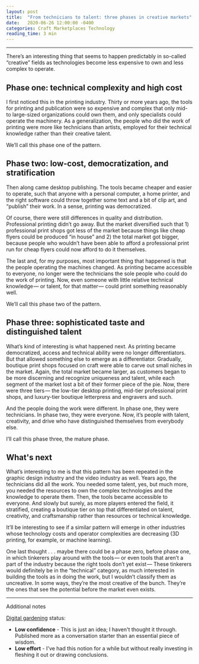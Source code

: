 ```yaml
---
layout: post
title:  "From technicians to talent: three phases in creative markets"
date:   2020-06-26 12:00:00 -0400
categories: Craft Marketplaces Technology
reading_time: 3 min
---
```


---

<p class="dropCap">There’s an interesting thing that seems to happen predictably in so-called “creative” fields as technologies become less expensive to own and less complex to operate.</p>

## Phase one: technical complexity and high cost

I first noticed this in the printing industry. Thirty or more years ago, the tools for printing and publication were so expensive and complex that only mid- to large-sized organizations could own them, and only specialists could operate the machinery. As a generalization, the people who did the work of printing were more like technicians than artists, employed for their technical knowledge rather than their creative talent.

We’ll call this phase one of the pattern.

## Phase two: low-cost, democratization, and stratification

Then along came desktop publishing. The tools became cheaper and easier to operate, such that anyone with a personal computer, a home printer, and the right software could throw together some text and a bit of clip art, and “publish” their work. In a sense, printing was democratized.

Of course, there were still differences in quality and distribution. Professional printing didn’t go away. But the market diversified such that 1) professional print shops got less of the market because things like cheap flyers could be produced “in house” and 2) the total market got bigger, because people who wouldn’t have been able to afford a professional print run for cheap flyers could now afford to do it themselves.

The last and, for my purposes, most important thing that happened is that the people operating the machines changed. As printing became accessible to everyone, no longer were the technicians the sole people who could do the work of printing. Now, even someone with little relative technical knowledge — or talent, for that matter — could print something reasonably well.

We’ll call this phase two of the pattern.

## Phase three: sophisticated taste and distinguished talent

What’s kind of interesting is what happened next. As printing became democratized, access and technical ability were no longer differentiators. But that allowed something else to emerge as a differentiator. Gradually, boutique print shops focused on craft were able to carve out small niches in the market. Again, the total market became larger, as customers began to be more discerning and recognize uniqueness and talent, while each segment of the market lost a bit of their former piece of the pie. Now, there were three tiers — the low-tier desktop printing, mid-tier professional print shops, and luxury-tier boutique letterpress and engravers and such.

And the people doing the work were different. In phase one, they were technicians. In phase two, they were everyone. Now, it’s people with talent, creativity, and drive who have distinguished themselves from everybody else.

I’ll call this phase three, the mature phase.

## What's next

What’s interesting to me is that this pattern has been repeated in the graphic design industry and the video industry as well. Years ago, the technicians did all the work. You needed some talent, yes, but much more, you needed the resources to own the complex technologies and the knowledge to operate them. Then, the tools became accessible to everyone. And slowly but surely, as more players entered the field, it stratified, creating a boutique tier on top that differentiated on talent, creativity, and craftsmanship rather than resources or technical knowledge.

It’ll be interesting to see if a similar pattern will emerge in other industries whose technology costs and operator complexities are decreasing (3D printing, for example, or machine learning).

One last thought . . . maybe there could be a phase zero, before phase one, in which tinkerers play around with the tools — or even tools that aren’t a part of the industry because the right tools don’t yet exist — These tinkerers would definitely be in the “technical” category, as much interested in building the tools as in doing the work, but I wouldn’t classify them as uncreative. In some ways, they’re the most creative of the bunch. They’re the ones that see the potential before the market even exists.

---

Additional notes

[Digital gardening](https://maggieappleton.com/garden-history) status:

- <strong>Low confidence</strong> - This is just an idea; I haven't thought it through. Published more as a conversation starter than an essential piece of wisdom.
- <strong>Low effort</strong> - I've had this notion for a while but without really investing in fleshing it out or drawing conclusions.
